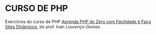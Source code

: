 # CURSO DE PHP

Exercícios do curso de PHP [Aprenda PHP do Zero com Facilidade e Faça Sites Dinâmicos](https://www.udemy.com/course/aprenda-e-domine-a-linguagem-php-do-zero-com-facilidade/), do prof. Ivan _Lourenço Gomes_.
